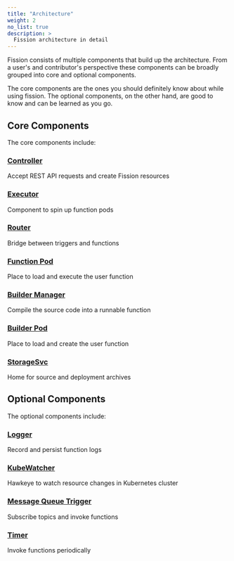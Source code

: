 ```yaml
---
title: "Architecture"
weight: 2
no_list: true
description: >
  Fission architecture in detail
---
```


Fission consists of multiple components that build up the architecture.
From a user's and contributor's perspective these components can be broadly grouped into core and optional components.

The core components are the ones you should definitely know about while using fission.
The optional components, on the other hand, are good to know and can be learned as you go.

## Core Components

The core components include:

### [Controller](controller)
Accept REST API requests and create Fission resources

### [Executor](executor)
Component to spin up function pods

### [Router](router)
Bridge between triggers and functions

### [Function Pod](function-pod)
Place to load and execute the user function

### [Builder Manager](buildermgr)
Compile the source code into a runnable function

### [Builder Pod](builder-pod)
Place to load and create the user function

### [StorageSvc](storagesvc)
Home for source and deployment archives


## Optional Components

The optional components include:

### [Logger](logger)
Record and persist function logs

### [KubeWatcher](kubewatcher)
Hawkeye to watch resource changes in Kubernetes cluster

### [Message Queue Trigger](message-queue-trigger)
Subscribe topics and invoke functions

### [Timer](timer)
Invoke functions periodically
